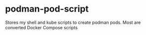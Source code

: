 # podman-pod-script
Stores my shell and kube scripts to create podman pods. Most are converted Docker Compose scripts
